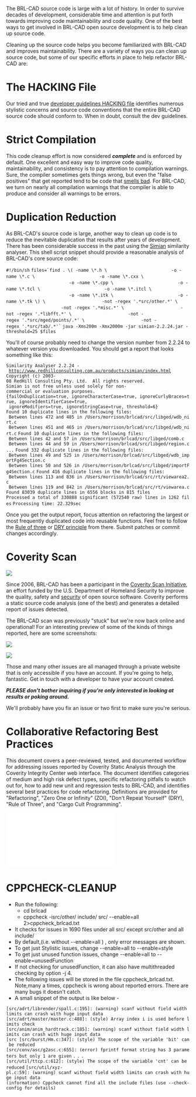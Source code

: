 The BRL-CAD source code is large with a lot of history. In order to
survive decades of development, considerable time and attention is put
forth towards improving code maintainability and code quality. One of
the best ways to get involved in BRL-CAD open source development is to
help clean up source code.

Cleaning up the source code helps you become familiarized with BRL-CAD
and improves maintainability. There are a variety of ways you can clean
up source code, but some of our specific efforts in place to help
refactor BRL-CAD are:

# The HACKING File

Our tried and true [developer guidelines HACKING
file](http://brlcad.svn.sourceforge.net/viewvc/brlcad/brlcad/trunk/HACKING?revision=HEAD)
identifies numerous stylistic concerns and source code conventions that
the entire BRL-CAD source code should conform to. When in doubt, consult
the dev guidelines.

# Strict Compilation

This code cleanup effort is now considered ***complete*** and is
enforced by default. One excellent and easy way to improve code quality,
maintainability, and consistency is to pay attention to compilation
warnings. Sure, the compiler sometimes gets things wrong, but even the
"false positives" that get reported tend to be code that [smells
bad](http://en.wikipedia.org/wiki/Code_smell). For BRL-CAD, we turn on
nearly all compilation warnings that the compiler is able to produce and
consider all warnings to be errors.

# Duplication Reduction

As BRL-CAD's source code is large, another way to clean up code is to
reduce the inevitable duplication that results after years of
development. There has been considerable success in the past using the
[Simian](http://www.harukizaemon.com/simian/) similarity analyser. This
shell script snippet should provide a reasonable analysis of BRL-CAD's
core source code:

`#!/bin/sh`
`` files=`find . \( -name \*.h \ ``
`                        -o -name \*.c \`
`                        -o -name \*.cxx \`
`                        -o -name \*.cpp \`
`                        -o -name \*.tcl \`
`                        -o -name \*.itcl \`
`                        -o -name \*.itk \`
`                        -o -name \*.tk \) \`
`                     -not -regex '.*src/other.*' \`
`                     -not -regex '.*misc.*' \`
`                     -not -regex '.*libfft.*' \`
`                     -not -regex '.*src/mged/points/.*' \`
``                      -not -regex '.*src/tab/.*'` ``
`java -Xms200m -Xmx2000m -jar simian-2.2.24.jar -threshold=25 $files`

You'll of course probably need to change the version number from 2.2.24
to whatever version you downloaded. You should get a report that looks
something like this:

`Similarity Analyser 2.2.24 - `[`http://www.redhillconsulting.com.au/products/simian/index.html`](http://www.redhillconsulting.com.au/products/simian/index.html)
`Copyright (c) 2003-08 RedHill Consulting Pty. Ltd.  All rights reserved.`
`Simian is not free unless used solely for non-commercial or evaluation purposes.`
`{failOnDuplication=true, ignoreCharacterCase=true, ignoreCurlyBraces=true, ignoreIdentifierCase=true,`
` ignoreModifiers=true, ignoreStringCase=true, threshold=6}`
`Found 10 duplicate lines in the following files:`
` Between lines 472 and 485 in /Users/morrison/brlcad/src/libged/wdb_nirt.c`
` Between lines 451 and 465 in /Users/morrison/brlcad/src/libged/wdb_nirt.c`
`Found 10 duplicate lines in the following files:`
` Between lines 42 and 57 in /Users/morrison/brlcad/src/libged/comb.c`
` Between lines 44 and 59 in /Users/morrison/brlcad/src/libged/region.c`
`...`
`Found 332 duplicate lines in the following files:`
` Between lines 49 and 525 in /Users/morrison/brlcad/src/libged/wdb_importFg4Section.c`
` Between lines 50 and 526 in /Users/morrison/brlcad/src/libged/importFg4Section.c`
`Found 416 duplicate lines in the following files:`
` Between lines 113 and 836 in /Users/morrison/brlcad/src/rt/viewarea2.c`
` Between lines 119 and 842 in /Users/morrison/brlcad/src/rt/viewarea.c`
`Found 83039 duplicate lines in 6556 blocks in 815 files`
`Processed a total of 330888 significant (572540 raw) lines in 1262 files`
`Processing time: 22.329sec`

Once you get the output report, focus attention on refactoring the
largest or most frequently duplicated code into reusable functions. Feel
free to follow the [Rule of
three](http://en.wikipedia.org/wiki/Rule_of_three_(programming)) or [DRY
principle](http://en.wikipedia.org/wiki/Don%27t_repeat_yourself) from
there. Submit patches or commit changes accordingly.

# Coverity Scan

![](CoverityExample3.png)

Since 2006, BRL-CAD has been a participant in the [Coverity Scan
Initiative](http://scan.coverity.com/), an effort funded by the U.S.
Department of Homeland Security to improve the quality, safety and
[security](http://en.wikipedia.org/wiki/Open_source_software_security)
of open source software. Coverity performs a static source code analysis
(one of the best) and generates a detailed report of issues detected.

The BRL-CAD scan was previously "stuck" but we're now back online and
operational! For an interesting preview of some of the kinds of things
reported, here are some screenshots:

![](CoverityExample1.png)

![](CoverityExample2.png)

Those and many other issues are all managed through a private website
that is only accessible if you have an account. If you're going to help,
fantastic. Get in touch with a developer to have your account created.

***PLEASE don't bother inquiring if you're only interested in looking at
results or poking around.***

We'll probably have you fix an issue or two first to make sure you're
serious.

# Collaborative Refactoring Best Practices

This document covers a peer-reviewed, tested, and documented workflow
for addressing issues reported by Coverity Static Analysis through the
Coverity Integrity Center web interface. The document identifies
categories of medium and high risk defect types, specific refactoring
pitfalls to watch out for, how to add new unit and regression tests to
BRL-CAD, and identifies several best practices for code refactoring.
Definitions are provided for "Refactoring", "Zero One or Infinity"
(ZOI), "Don't Repeat Yourself" (DRY), "Rule of Three", and "Cargo Cult
Programming".

![](CodeCleanup.pdf)

# CPPCHECK-CLEANUP

-   Run the following:
    -   cd brlcad
    -   cppcheck -isrc/other/ include/ src/ --enable=all
        2&gt;cppcheck_brlcad.txt
-   It checks for issues in 1690 files under all src/ except src/other
    and all include/
-   By default,(i.e. without --enable=all ) , only error messages are
    shown.
-   To get just Stylistic issues, change --enable=all to --enable=style
-   To get just unused function issues, change --enable=all to
    --enable=unusedFunction
-   If not checking for unusedFunction, it can also have multithreaded
    checking by option -j 4.
-   The following issues will be stored in the file
    cppcheck_brlcad.txt. Note,many a times, cppcheck is wrong about
    reported errors. There are many bugs it doesn't catch.
-   A small snippet of the output is like below -

`[src/adrt/librender/spall.c:195]: (warning) scanf without field width limits can crash with huge input data`
`[src/adrt/master/master.c:488]: (style) Array index i is used before limits check`
`[src/anim/anim_hardtrack.c:185]: (warning) scanf without field width limits can crash with huge input data`
`[src [src/burst/Hm.c:347]: (style) The scope of the variable 'bit' can be reduced`
`[src/conv/asc/g2asc.c:655]: (error) fprintf format string has 3 parameters but only 1 are given`
`.`
`.`
`.`
`[src/util/ttcp.c:612]: (style) The scope of the variable 'cnt' can be reduced`
`[src/util/xyz-pl.c:59]: (warning) scanf without field width limits can crash with huge input data`
`(information) Cppcheck cannot find all the include files (use --check-config for details)`
